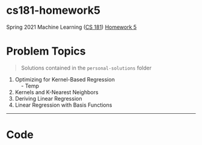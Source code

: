 # cs181-homework5
Spring 2021 Machine Learning ([CS 181](https://harvard-ml-courses.github.io/cs181-web-2021/)) [Homework 5](https://github.com/harvard-ml-courses/cs181-s21-homeworks/tree/main/hw5)

# Problem Topics

> Solutions contained in the `personal-solutions` folder

1. Optimizing for Kernel-Based Regression  
    - Temp
3. Kernels and K-Nearest Neighbors
4. Deriving Linear Regression
5. Linear Regression with Basis Functions

---

# Code
